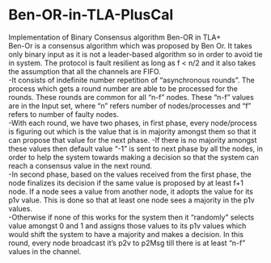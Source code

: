 # Ben-OR-in-TLA-PlusCal
Implementation of Binary Consensus algorithm Ben-OR in TLA+  
Ben-Or is a consensus algorithm which was proposed by Ben Or. It takes only binary input as it is not a leader-based algorithm so in order to avoid tie in system. The protocol is fault resilient as long as f < n/2 and it also takes the assumption that all the channels are FIFO.   
-It consists of indefinite number repetition of “asynchronous rounds”. The process which gets a round number are able to be processed for the rounds. These rounds are common for all “n-f” nodes. These “n-f” values are in the Input set, where “n” refers number of nodes/processes and “f” refers to number of faulty nodes.  
-With each round, we have two phases, in first phase, every node/process is figuring out which is the value that is in majority amongst them so that it can propose that value for the next phase. 
-If there is no majority amongst these values then default value “-1” is sent to next phase by all the nodes, in order to help the system towards making a decision so that the system can reach a consensus value in the next round.  
-In second phase, based on the values received from the first phase, the node finalizes its decision if the same value is proposed by at least f+1 node. If a node sees a value from another node, it adopts the value for its p1v value. This is done so that at least one node sees a majority in the p1v values.   
-Otherwise if none of this works for the system then it “randomly” selects value amongst 0 and 1 and assigns those values to its p1v values which would shift the system to have a majority and
makes a decision. In this round, every node broadcast it’s p2v to p2Msg till there is at least “n-f” values in the channel.
